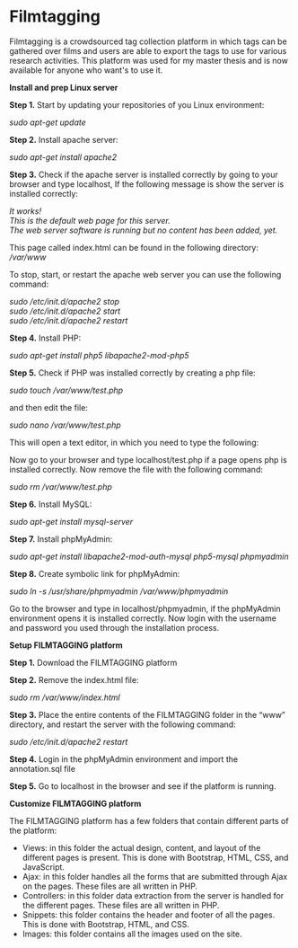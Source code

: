 # Filmtagging
<p>Filmtagging is a crowdsourced tag collection platform in which tags can be gathered over films and users are able to export the tags to use for various research activities. This platform was used for my master thesis and is now available for anyone who want's to use it.</p>

<b><title>Setup for annotation platform FILMTAGGING</title></b>

<b>Install and prep Linux server</b>

<p><b>Step 1.</b> Start by updating your repositories of you Linux environment:</p>
  
  <i><p>sudo apt-get update</p></i>
<b>Step 2.</b> Install apache server: 
  
 <i><p>sudo apt-get install apache2</p></i>
<b>Step 3.</b> Check if the apache server is installed correctly by going to your browser and type localhost, If the following message is show the server is installed correctly:
  
  <i><p>It works!<br>
  This is the default web page for this server.<br>
  The web server software is running but no content has been added, yet.</p></i>
  
This page called index.html can be found in the following directory:
  <i>/var/www</i>
  
To stop, start, or restart the apache web server you can use the following command:<br>

  <i>sudo /etc/init.d/apache2 stop</i><br>
  <i>sudo /etc/init.d/apache2 start</i><br>
  <i>sudo /etc/init.d/apache2 restart</i><br>

<b>Step 4.</b> Install PHP:

  <i>sudo apt-get install php5 libapache2-mod-php5</i>

<b>Step 5.</b> Check if PHP was installed correctly by creating a php file:

  <i>sudo touch /var/www/test.php</i>
  
and then edit the file:

  <i>sudo nano /var/www/test.php</i>

This will open a text editor, in which you need to type the following:

  <i><?php phpinfo(); ?></i>
  
Now go to your browser and type localhost/test.php if a page opens php is installed correctly. Now remove the file with the following command:
  
  <i>sudo rm /var/www/test.php</i>

<b>Step 6.</b> Install MySQL:

  <i>sudo apt-get install mysql-server</i>

<b>Step 7.</b> Install phpMyAdmin:

  <i>sudo apt-get install libapache2-mod-auth-mysql php5-mysql phpmyadmin</i>

<b>Step 8.</b> Create symbolic link for phpMyAdmin:

  <i>sudo ln -s /usr/share/phpmyadmin /var/www/phpmyadmin</i>
  
Go to the browser and type in localhost/phpmyadmin, if the phpMyAdmin environment opens it is installed correctly. Now login with the username and password you used through the installation process.

<b><heading>Setup FILMTAGGING platform</heading></b>

<b>Step 1.</b> Download the FILMTAGGING platform

<b>Step 2.</b> Remove the index.html file:

  <i>sudo rm /var/www/index.html</i>

<b>Step 3.</b> Place the entire contents of the FILMTAGGING folder in the “www” directory, and restart the server with the following command:
  
  <i>sudo /etc/init.d/apache2 restart</i>

<b>Step 4.</b> Login in the phpMyAdmin environment and import the annotation.sql file

<b>Step 5.</b> Go to localhost in the browser and see if the platform is running.
  
<b><heading>Customize FILMTAGGING platform</heading></b>

The FILMTAGGING platform has a few folders that contain different parts of the platform:
  <ul>
  <li>Views: in this folder the actual design, content, and layout of the different pages is present. This is done with Bootstrap, HTML, CSS, and JavaScript.</li>
  <li>Ajax: in this folder handles all the forms that are submitted through Ajax on the pages. These files are all written in PHP.</li>
  <li>Controllers: in this folder data extraction from the server is handled for the different pages. These files are all written in PHP.</li>
  <li>Snippets: this folder contains the header and footer of all the pages. This is done with Bootstrap, HTML, and CSS.</li>
  <li>Images: this folder contains all the images used on the site.<br>
  </ul>
